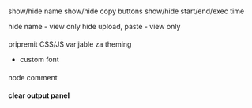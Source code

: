 

####
show/hide name
show/hide copy buttons
show/hide start/end/exec time

hide name - view only
hide upload, paste - view only

####
pripremit CSS/JS varijable za theming
- custom font

####
node comment

#### clear output panel


